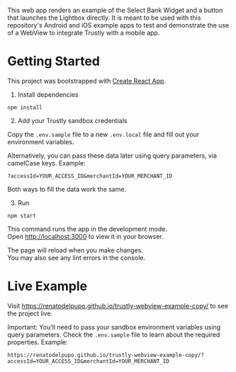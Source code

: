 This web app renders an example of the Select Bank Widget and a button that launches the Lightbox directly. It is meant to be used with this repository's Android and iOS example apps to test and demonstrate the use of a WebView to integrate Trustly with a mobile app.

# Getting Started

This project was bootstrapped with [Create React App](https://github.com/facebook/create-react-app).

1. Install dependencies

`npm install`

2. Add your Trustly sandbox credentials

Copy the `.env.sample` file to a new `.env.local` file and fill out your environment variables.

Alternatively, you can pass these data later using query parameters, via camelCase keys. Example:

`?accessId=YOUR_ACCESS_ID&merchantId=YOUR_MERCHANT_ID`

Both ways to fill the data work the same.

3. Run

`npm start`

This command runs the app in the development mode.\
Open [http://localhost:3000](http://localhost:3000) to view it in your browser.

The page will reload when you make changes.\
You may also see any lint errors in the console.

# Live Example

Visit https://renatodelpupo.github.io/trustly-webview-example-copy/ to see the project live.

Important: You'll need to pass your sandbox environment variables using query parameters. Check the `.env.sample` file to learn about the required properties. Example:

`https://renatodelpupo.github.io/trustly-webview-example-copy/?accessId=YOUR_ACCESS_ID&merchantId=YOUR_MERCHANT_ID`
